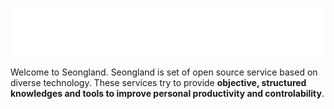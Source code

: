 <p align="center"><a href="https://www.seongland.com"><img alt="seongland" src="profile/seongland.gif" /></a></p>

Welcome to Seongland. Seongland is set of open source service based on diverse technology. These services try to provide **objective, structured knowledges and tools to improve personal productivity and controlability**.
